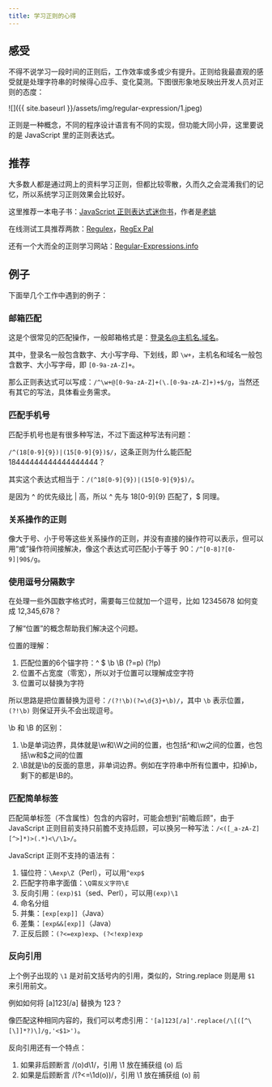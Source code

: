 ```yaml
---
title: 学习正则的心得
---
```


## 感受

不得不说学习一段时间的正则后，工作效率或多或少有提升。正则给我最直观的感受就是处理字符串的时候得心应手、变化莫测。下图很形象地反映出开发人员对正则的态度：

![]({{ site.baseurl }}/assets/img/regular-expression/1.jpeg)

正则是一种概念，不同的程序设计语言有不同的实现，但功能大同小异，这里要说的是 JavaScript 里的正则表达式。

## 推荐

大多数人都是通过网上的资料学习正则，但都比较零散，久而久之会混淆我们的记忆，所以系统学习正则效果会比较好。

这里推荐一本电子书：[JavaScript 正则表达式迷你书](1)，作者是[老姚](2)

在线测试工具推荐两款：[Regulex](3)，[RegEx Pal](4)

还有一个大而全的正则学习网站：[Regular-Expressions.info](5)

## 例子

下面举几个工作中遇到的例子：

### 邮箱匹配

这是个很常见的匹配操作，一般邮箱格式是：登录名@主机名.域名。

其中，登录名一般包含数字、大小写字母、下划线，即 `\w+`，主机名和域名一般包含数字、大小写字母，即 `[0-9a-zA-Z]+`。

那么正则表达式可以写成：`/^\w+@[0-9a-zA-Z]+(\.[0-9a-zA-Z]+)+$/g`，当然还有其它的写法，具体看业务需求。

### 匹配手机号

匹配手机号也是有很多种写法，不过下面这种写法有问题：

`/^(18[0-9]{9})|(15[0-9]{9})$/`，这条正则为什么能匹配 18444444444444444444？

其实这个表达式相当于：`/(^18[0-9]{9})|(15[0-9]{9}$)/`。

是因为 ^ 的优先级比 | 高，所以 ^ 先与 18[0-9]{9} 匹配了，$ 同理。

### 关系操作的正则

像大于号、小于号等这些关系操作的正则，并没有直接的操作符可以表示，但可以用“或”操作符间接解决，像这个表达式可匹配小于等于 90：`/^[0-8]?[0-9]|90$/g`。

### 使用逗号分隔数字

在处理一些外国数字格式时，需要每三位就加一个逗号，比如 12345678 如何变成 12,345,678？

了解“位置”的概念帮助我们解决这个问题。

位置的理解：
1. 匹配位置的6个锚字符：^ $ \b \B (?=p) (?!p)
1. 位置不占宽度（零宽），所以对于位置可以理解成空字符
1. 位置可以替换为字符

所以思路是把位置替换为逗号：`/(?!\b)(?=\d{3}+\b)/`，其中 `\b` 表示位置，`(?!\b)` 则保证开头不会出现逗号。

\b 和 \B 的区别：
1. \b是单词边界，具体就是\w和\W之间的位置，也包括^和\w之间的位置，也包括\w和$之间的位置
1. \B就是\b的反面的意思，非单词边界。例如在字符串中所有位置中，扣掉\b，剩下的都是\B的。

### 匹配简单标签

匹配简单标签（不含属性）包含的内容时，可能会想到“前瞻后顾”，由于 JavaScript 正则目前支持只前膽不支持后顾，可以换另一种写法：`/<([_a-zA-Z][^>]*)>(.*)<\/\1>/`。

JavaScript 正则不支持的语法有：
1. 锚位符：`\Aexp\Z`（Perl），可以用`^exp$`
1. 匹配字符串字面值：`\Q需反义字符\E`
1. 反向引用：`(exp)$1`（sed、Perl），可以用`(exp)\1`
1. 命名分组
1. 并集：`[exp[exp]]`（Java）
1. 差集：`[exp&&[exp]]`（Java）
1. 正反后顾：`(?<=exp)exp`、`(?<!exp)exp`

### 反向引用

上个例子出现的 `\1` 是对前文括号内的引用，类似的，String.replace 则是用 `$1` 来引用前文。

例如如何将 [a]123[/a] 替换为 <a>123</a>？

像匹配这种相同内容的，我们可以考虑引用：`'[a]123[/a]'.replace(/\[([^\[\]]*?)\]/g,'<$1>')`。

反向引用还有一个特点：
1. 如果非后顾断言 /(o)d\1/，引用 \1 放在捕获组 (o) 后 
1. 如果是后顾断言 /(?<=\1d(o))/，引用 \1 放在捕获组 (o) 前

  [1]: https://github.com/qdlaoyao/js-regex-mini-book/raw/master/JavaScript%E6%AD%A3%E5%88%99%E8%A1%A8%E8%BE%BE%E5%BC%8F%E8%BF%B7%E4%BD%A0%E4%B9%A6%EF%BC%881.1%E7%89%88%EF%BC%89.pdf
  [2]: https://github.com/qdlaoyao
  [3]: https://jex.im/regulex/#!flags=&re=
  [4]: https://www.regexpal.com/
  [5]: https://www.regular-expressions.info